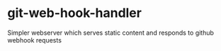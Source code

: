 git-web-hook-handler
====================

Simpler webserver which serves static content and responds to github webhook requests
